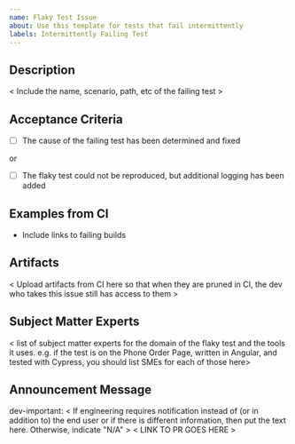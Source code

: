 ```yaml
---
name: Flaky Test Issue
about: Use this template for tests that fail intermittently
labels: Intermittently Failing Test
---
```


## Description
< Include the name, scenario, path, etc of the failing test >

## Acceptance Criteria
- [ ] The cause of the failing test has been determined and fixed

or

- [ ] The flaky test could not be reproduced, but additional logging has been added

## Examples from CI
* Include links to failing builds

## Artifacts
< Upload artifacts from CI here so that when they are pruned in CI, the dev who takes this issue still has access to them >

## Subject Matter Experts
< list of subject matter experts for the domain of the flaky test and the tools it uses. e.g. if the test is on the Phone Order Page, written in Angular, and tested with Cypress, you should list SMEs for each of those here>

## Announcement Message
dev-important: < If engineering requires notification instead of (or in addition to) the end user or if there is different information, then put the text here. Otherwise, indicate "N/A" >
< LINK TO PR GOES HERE >
